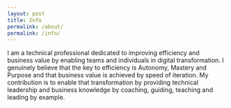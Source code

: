 ```yaml
---
layout: post
title: Info
permalink: /about/
permalink: /info/
---
```


I am a technical professional dedicated to improving efficiency and business value by enabling teams and individuals in digital transformation. I genuinely believe that the key to efficiency is Autonomy, Mastery and Purpose and that business value is achieved by speed of iteration. My contribution is to enable that transformation by providing technical leadership and business knowledge by coaching, guiding, teaching and leading by example.
